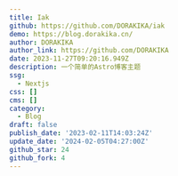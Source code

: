 ```yaml
---
title: Iak
github: https://github.com/DORAKIKA/iak
demo: https://blog.dorakika.cn/
author: DORAKIKA
author_link: https://github.com/DORAKIKA
date: 2023-11-27T09:20:16.949Z
description: 一个简单的Astro博客主题
ssg:
  - Nextjs
css: []
cms: []
category:
  - Blog
draft: false
publish_date: '2023-02-11T14:03:24Z'
update_date: '2024-02-05T04:27:00Z'
github_star: 24
github_fork: 4
---
```

